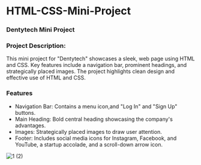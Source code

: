 # HTML-CSS-Mini-Project

### Dentytech Mini Project
### Project Description:
This mini project for "Dentytech" showcases a sleek, web page using HTML and CSS. Key features include a navigation bar, prominent headings, and strategically placed images. The project highlights clean design and effective use of HTML and CSS.
### Features

- Navigation Bar: Contains a menu icon,and "Log In" and "Sign Up" buttons.
- Main Heading: Bold central heading showcasing the company's advantages.
- Images: Strategically placed images to draw user attention.
- Footer: Includes social media icons for Instagram, Facebook, and YouTube, a startup accolade, and a scroll-down arrow icon.

  

![1 (2)](https://github.com/user-attachments/assets/dd3c03de-be3a-4272-a850-d8e733e6a6a0)
